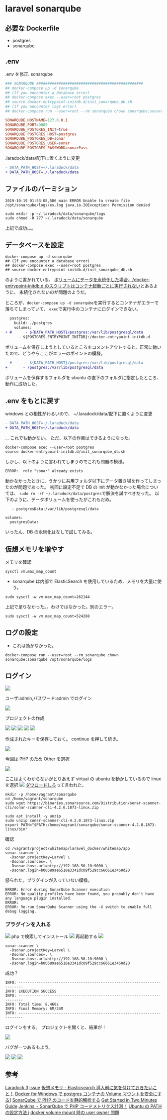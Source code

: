 # laravel sonarqube

## 必要な Dockerfile

- postgres
- sonarqube

## .env

.env を修正. sonarqube

```conf
### SONARQUBE ################################################
## docker-compose up -d sonarqube
## (If you encounter a database error)
## docker-compose exec --user=root postgres
## source docker-entrypoint-initdb.d/init_sonarqube_db.sh
## (If you encounter logs error)
## docker-compose run --user=root --rm sonarqube chown sonarqube:sonarqube /opt/sonarqube/logs

SONARQUBE_HOSTNAME=127.0.0.1
SONARQUBE_PORT=9000
SONARQUBE_POSTGRES_INIT=true
SONARQUBE_POSTGRES_HOST=postgres
SONARQUBE_POSTGRES_DB=sonar
SONARQUBE_POSTGRES_USER=sonar
SONARQUBE_POSTGRES_PASSWORD=sonarPass
```

.laradock/data/配下に置くように変更

```diff
- DATA_PATH_HOST=~/.laradock/data
+ DATA_PATH_HOST=./.laradock/data
```

## ファイルのパーミション

```
2019-10-19 01:53:08,586 main ERROR Unable to create file /opt/sonarqube/logs/es.log java.io.IOException: Permission denied
```

```
sudo mkdir -p ~/.laradock/data/sonarqube/logs
sudo chmod -R 777 ~/.laradock/data/sonarqube
```

上記で成功。。。

## データベースを設定

```
docker-compose up -d sonarqube
## (If you encounter a database error)
## docker-compose exec --user=root postgres
## source docker-entrypoint-initdb.d/init_sonarqube_db.sh
```

のように書かれている。
[ボリュームにデータを永続化した場合、/docker-entrypoint-initdb.d のスクリプトはコンテナ起動ごとに実行されない](https://qiita.com/kimullaa/items/70eaec61c02d2513e76c)とあるように、
永続化されないのが問題のようだ。

ところが、`docker-compose up -d sonarqube`を実行するとコンテナがエラーで落ちてしまっていて、
`exec`で実行中のコンテナにログインできない。

```diff
  postgres:
    build: ./postgres
    volumes:
+ #      - ${DATA_PATH_HOST}/postgres:/var/lib/postgresql/data
      - ${POSTGRES_ENTRYPOINT_INITDB}:/docker-entrypoint-initdb.d
```

ボリュームを保存しようとしているところをコメントアウトすると、正常に動いたので、どうやらここがエラーのポイントの模様。

```diff
- #      - ${DATA_PATH_HOST}/postgres:/var/lib/postgresql/data
+       - /postgres:/var/lib/postgresql/data
```

ボリュームを保存するフォルダを ubuntu の直下のフォルダに指定したところ、動作に成功した。

## .env をもとに戻す

windows との相性がわるいので、 ~/.laradock/data/配下に置くように変更

```diff
- DATA_PATH_HOST=./.laradock/data
+ DATA_PATH_HOST=~/.laradock/data
```

... これでも動かない。
ただ、以下の作業はできるようになった。

```
docker-compose exec --user=root postgres
source docker-entrypoint-initdb.d/init_sonarqube_db.sh
```

しかし、以下のように言われてしまうのでこれも問題の模様。

```
ERROR:  role "sonar" already exists
```

動かなかったときに、うかつに共用フォルダ以下にデータ置き場を作ってしまったのが問題であった。
初回に設定不足で DB の init が動かなかった場合については、
`sudo rm -rf ~/.laradock/data/postgres`で解決を試すべきだった。
以下のように、データボリュームを使ったがこれもだめ。

```
   - postgresData:/var/lib/postgresql/data

volumes:
  postgresData:
```

いったん、DB の永続化はなしで試してみる。

## 仮想メモリを増やす

メモリを確認

```
sysctl vm.max_map_count
```

- sonarqube は内部で ElasticSearch を使用しているため、メモリを大量に使う。

```
sudo sysctl -w vm.max_map_count=262144
```

上記で足りなかった。。わけではなかった。別のエラー。

```
sudo sysctl -w vm.max_map_count=524288
```

## ログの設定

- これは効かなかった。

```
docker-compose run --user=root --rm sonarqube chown sonarqube:sonarqube /opt/sonarqube/logs
```

## ログイン

![](../img/laravel_sonarqube/2019-10-19-11-11-07.png)

ユーザ:admin,パスワード:admin でログイン

![](../img/laravel_sonarqube/2019-10-19-11-17-00.png)

プロジェクトの作成

![](../img/laravel_sonarqube/2019-10-19-11-28-13.png)
![](../img/laravel_sonarqube/2019-10-19-11-28-46.png)
![](../img/laravel_sonarqube/2019-10-19-11-29-36.png)
![](../img/laravel_sonarqube/2019-10-19-11-30-29.png)
![](../img/laravel_sonarqube/2019-10-19-11-37-18.png)

作成されたキーを保存しておく。
continue を押して続き。

![](../img/laravel_sonarqube/2019-10-19-11-37-56.png)

今回は PHP のため Other を選択

![](./img/laravel_sonarqube/2019-10-19-11-39-32.png)

ここはよくわからないがとりあえず virtual の ubuntu を動かしているので
linux を選択
![](../img/laravel_sonarqube/2019-10-19-11-41-21.png)
[ダウロードしろ](https://docs.sonarqube.org/latest/analysis/scan/sonarscanner/)って言われた。

```
mkdir -p /home/vagrant/sonarqube
cd /home/vagrant/sonarqube
sudo wget https://binaries.sonarsource.com/Distribution/sonar-scanner-cli/sonar-scanner-cli-4.2.0.1873-linux.zip
```

```
sudo apt install -y unzip
sudo unzip sonar-scanner-cli-4.2.0.1873-linux.zip
export PATH="$PATH:/home/vagrant/sonarqube/sonar-scanner-4.2.0.1873-linux/bin"
```

確認

```
cd /vagrant/project/whitemap/laravel_docker/whitemap/app
sonar-scanner \
  -Dsonar.projectKey=Larvel \
  -Dsonar.sources=. \
  -Dsonar.host.url=http://192.168.50.10:9000 \
  -Dsonar.login=b00689ae6518e3341dc09f529cc66661e3460d20
```

怒られた。プラグインが入っていない模様。

```
ERROR: Error during SonarQube Scanner execution
ERROR: No quality profiles have been found, you probably don't have any language plugin installed.
ERROR:
ERROR: Re-run SonarQube Scanner using the -X switch to enable full debug logging.
```

### プラグインを入れる

![](../img/laravel_sonarqube/2019-10-19-12-09-04.png)
php で検索してインストール
![](../img/laravel_sonarqube/2019-10-19-12-10-04.png)
再起動する
![](../img/laravel_sonarqube/2019-10-19-12-17-05.png)

```
sonar-scanner \
  -Dsonar.projectKey=Larvel \
  -Dsonar.sources=. \
  -Dsonar.host.url=http://192.168.50.10:9000 \
  -Dsonar.login=b00689ae6518e3341dc09f529cc66661e3460d20
```

成功？

```
INFO: ------------------------------------------------------------------------
INFO: EXECUTION SUCCESS
INFO: ------------------------------------------------------------------------
INFO: Total time: 8.460s
INFO: Final Memory: 6M/24M
INFO: ------------------------------------------------------------------------
```

ログインをする。
プロジェクトを開くと、結果が！

![](../img/laravel_sonarqube/2019-10-19-12-20-01.png)

バグが一つあるもよう。

![](../img/laravel_sonarqube/2019-10-19-12-23-10.png)
![](../img/laravel_sonarqube/2019-10-19-12-24-52.png)
![](../img/laravel_sonarqube/2019-10-19-12-25-22.png)

## 参考

[Laradock 3](https://laradock.io/documentation/#install-sonarqube-automatic-code-review-tool)
[issue](https://github.com/SonarSource/docker-sonarqube/issues/282#issuecomment-507735864)
[仮想メモリ - Elasticsearch 導入前に気を付けておきたいこと！](https://qiita.com/uzresk/items/e0b10c14875b79c450f2#%E4%BB%AE%E6%83%B3%E3%83%A1%E3%83%A2%E3%83%AA)
[Docker for Windows で postgres コンテナの Volume マウントを安全にする](https://qiita.com/megmogmog1965/items/e7cd4500006c3b6b1894)]
[SonarQube で PHP のコードを静的解析する](https://qiita.com/kadoyau/items/70f4a403b42847e4ed00)
[Get Started in Two Minutes Guide](https://docs.sonarqube.org/latest/setup/get-started-2-minutes/)
[Jenkins + SonarQube で PHP コードメトリクス計測！](http://kenzo0107.hatenablog.com/entry/2016/05/21/010902)
[Ubuntu の PATH の設定方法 j](https://qiita.com/takanemu/items/6027291be8a2a6af9adc)
[docker volume mount 時の user owner 問題](https://qiita.com/hikaruna/items/e04371fd49da0338ad81)
